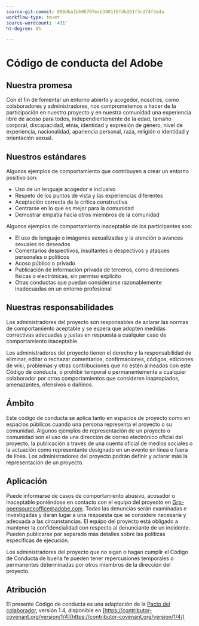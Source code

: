 ```yaml
---
source-git-commit: 898dba1bb96707ecb3401f6fdb261f3cd74f3e4a
workflow-type: tm+mt
source-wordcount: '431'
ht-degree: 0%

---
```

# Código de conducta del Adobe

## Nuestra promesa

Con el fin de fomentar un entorno abierto y acogedor, nosotros, como colaboradores y administradores, nos comprometemos a hacer de la participación en nuestro proyecto y en nuestra comunidad una experiencia libre de acoso para todos, independientemente de la edad, tamaño corporal, discapacidad, etnia, identidad y expresión de género, nivel de experiencia, nacionalidad, apariencia personal, raza, religión o identidad y orientación sexual.

## Nuestros estándares

Algunos ejemplos de comportamiento que contribuyen a crear un entorno positivo son:

* Uso de un lenguaje acogedor e inclusivo
* Respeto de los puntos de vista y las experiencias diferentes
* Aceptación correcta de la crítica constructiva
* Centrarse en lo que es mejor para la comunidad
* Demostrar empatía hacia otros miembros de la comunidad

Algunos ejemplos de comportamiento inaceptable de los participantes son:

* El uso de lenguaje o imágenes sexualizadas y la atención o avances sexuales no deseados
* Comentarios despectivos, insultantes o despectivos y ataques personales o políticos
* Acoso público o privado
* Publicación de información privada de terceros, como direcciones físicas o electrónicas, sin permiso explícito
* Otras conductas que puedan considerarse razonablemente inadecuadas en un entorno profesional

## Nuestras responsabilidades

Los administradores del proyecto son responsables de aclarar las normas de comportamiento aceptable y se espera que adopten medidas correctivas adecuadas y justas en respuesta a cualquier caso de comportamiento inaceptable.

Los administradores del proyecto tienen el derecho y la responsabilidad de eliminar, editar o rechazar comentarios, confirmaciones, códigos, ediciones de wiki, problemas y otras contribuciones que no estén alineados con este Código de conducta, o prohibir temporal o permanentemente a cualquier colaborador por otros comportamientos que consideren inapropiados, amenazantes, ofensivos o dañinos.

## Ámbito

Este código de conducta se aplica tanto en espacios de proyecto como en espacios públicos cuando una persona representa el proyecto o su comunidad. Algunos ejemplos de representación de un proyecto o comunidad son el uso de una dirección de correo electrónico oficial del proyecto, la publicación a través de una cuenta oficial de medios sociales o la actuación como representante designado en un evento en línea o fuera de línea. Los administradores del proyecto podrán definir y aclarar más la representación de un proyecto.

## Aplicación

Puede informarse de casos de comportamiento abusivo, acosador o inaceptable poniéndose en contacto con el equipo del proyecto en Grp-opensourceoffice@adobe.com. Todas las denuncias serán examinadas e investigadas y darán lugar a una respuesta que se considere necesaria y adecuada a las circunstancias. El equipo del proyecto está obligado a mantener la confidencialidad con respecto al denunciante de un incidente.
Pueden publicarse por separado más detalles sobre las políticas específicas de ejecución.

Los administradores del proyecto que no sigan o hagan cumplir el Código de Conducta de buena fe pueden tener repercusiones temporales o permanentes determinadas por otros miembros de la dirección del proyecto.

## Atribución

El presente Código de conducta es una adaptación de la [Pacto del colaborador](https://contributor-covenant.org), versión 1.4, disponible en [https://contributor-covenant.org/version/1/4](https://contributor-covenant.org/version/1/4/)
